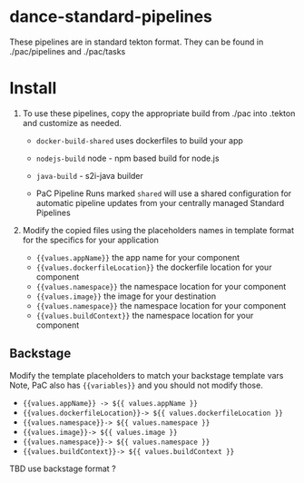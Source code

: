 # dance-standard-pipelines

These pipelines are in standard tekton format. They can be found in ./pac/pipelines and ./pac/tasks

# Install 

1. To use these pipelines, copy the appropriate build from ./pac into .tekton and customize as needed.

    - `docker-build-shared` uses dockerfiles to build your app 
    - `nodejs-build` node - npm based build for node.js 
    - `java-build` -  s2i-java builder
  
    - PaC Pipeline Runs marked `shared` will use a shared configuration for automatic pipeline updates from your centrally managed Standard Pipelines

3. Modify the copied files using the placeholders names in template format for the specifics for your application

   - `{{values.appName}}`  the app name for your component 
   - `{{values.dockerfileLocation}}`  the dockerfile location for your component
   - `{{values.namespace}}`  the namespace location for your component
   - `{{values.image}}`  the image for your destination 
   - `{{values.namespace}}`  the namespace location for your component
   - `{{values.buildContext}}`  the namespace location for your component
    

## Backstage
Modify the template placeholders to match your backstage template vars  
Note, PaC also has `{{variables}}` and you should not modify those. 

   - `{{values.appName}} -> ${{ values.appName }}`   
   - `{{values.dockerfileLocation}}-> ${{ values.dockerfileLocation }} `  
   - `{{values.namespace}}-> ${{ values.namespace }} ` 
   - `{{values.image}}-> ${{ values.image }} ` 
   - `{{values.namespace}}-> ${{ values.namespace }} ` 
   - `{{values.buildContext}}-> ${{ values.buildContext }} `   

 TBD use backstage format ?
